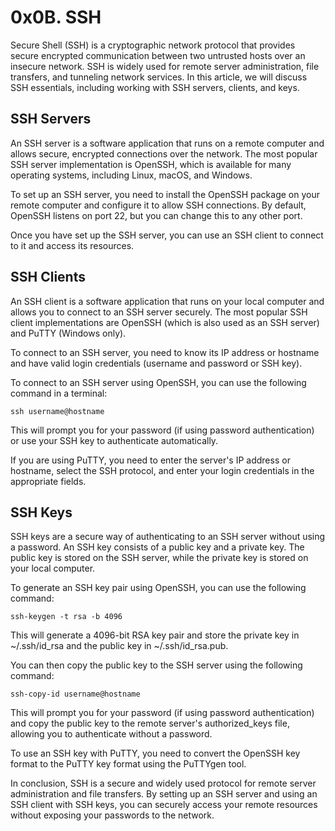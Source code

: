 # 0x0B. SSH

Secure Shell (SSH) is a cryptographic network protocol that provides secure encrypted communication between two untrusted hosts over an insecure network. SSH is widely used for remote server administration, file transfers, and tunneling network services. In this article, we will discuss SSH essentials, including working with SSH servers, clients, and keys.

## SSH Servers

An SSH server is a software application that runs on a remote computer and allows secure, encrypted connections over the network. The most popular SSH server implementation is OpenSSH, which is available for many operating systems, including Linux, macOS, and Windows.

To set up an SSH server, you need to install the OpenSSH package on your remote computer and configure it to allow SSH connections. By default, OpenSSH listens on port 22, but you can change this to any other port.

Once you have set up the SSH server, you can use an SSH client to connect to it and access its resources.

## SSH Clients

An SSH client is a software application that runs on your local computer and allows you to connect to an SSH server securely. The most popular SSH client implementations are OpenSSH (which is also used as an SSH server) and PuTTY (Windows only).

To connect to an SSH server, you need to know its IP address or hostname and have valid login credentials (username and password or SSH key).

To connect to an SSH server using OpenSSH, you can use the following command in a terminal:
```
ssh username@hostname
```

This will prompt you for your password (if using password authentication) or use your SSH key to authenticate automatically.

If you are using PuTTY, you need to enter the server's IP address or hostname, select the SSH protocol, and enter your login credentials in the appropriate fields.

## SSH Keys
SSH keys are a secure way of authenticating to an SSH server without using a password. An SSH key consists of a public key and a private key. The public key is stored on the SSH server, while the private key is stored on your local computer.

To generate an SSH key pair using OpenSSH, you can use the following command:
```
ssh-keygen -t rsa -b 4096
```
This will generate a 4096-bit RSA key pair and store the private key in ~/.ssh/id_rsa and the public key in ~/.ssh/id_rsa.pub.

You can then copy the public key to the SSH server using the following command:
```
ssh-copy-id username@hostname
```
This will prompt you for your password (if using password authentication) and copy the public key to the remote server's authorized_keys file, allowing you to authenticate without a password.

To use an SSH key with PuTTY, you need to convert the OpenSSH key format to the PuTTY key format using the PuTTYgen tool.

In conclusion, SSH is a secure and widely used protocol for remote server administration and file transfers. By setting up an SSH server and using an SSH client with SSH keys, you can securely access your remote resources without exposing your passwords to the network. 
